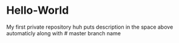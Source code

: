 # Hello-World
My first private repository
huh puts description in the space above automaticly along with # master branch name
